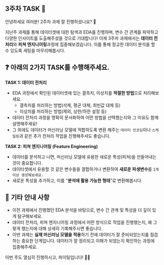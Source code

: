 ## 3주차 TASK 📢

안녕하세요 여러분! 2주차 과제 잘 진행하셨나요? 👏

지난주 과제를 통해 데이터셋에 대한 탐색과 EDA를 진행하며, 변수 간 관계를 파악하고 다양한 인사이트를 도출해주셨을 것으로 기대합니다! 이제 3주차 과제에서는 **데이터 전처리**와 **피쳐 엔지니어링**과정에 집중해보겠습니다. 이를 통해 정교한 데이터 분석을 할 수 있도록 세팅을 마무리해봅시다.

## ❓ 아래의 2가지 TASK를 수행해주세요.

**TASK 1: 데이터 전처리**
- EDA 과정에서 확인된 데이터셋에 있는 결측치, 이상치를 **적절한 방법**으로 처리해보세요.
  - 결측치를 처리하는 방법(삭제, 평균 대체, 최빈값 대체 등)
  - 이상치를 처리하는 방법(제외, 상한/하한 설정 등)
- 데이터 전처리 과정을 명확히 문서화하여 어떤 방법을 선택했는지와 그 이유도 함께 설명해주세요!
- 그 외에도 데이터가 머신러닝 모델에 적합하도록 변환 해주는 ```데이터 인코딩```이나 ```스케일링```과 같은 추가 전처리 작업을 진행해주셔도 좋습니다.

**TASK 2: 피쳐 엔지니어링 (Feature Engineering)**
- 데이터를 분석하고 나면, 머신러닝 모델에 유용한 새로운 특성(피쳐)을 만들어내는 것이 중요합니다.
- 데이터셋에서 유용할 것 같은 변수들을 결합하거나 변환하여 **새로운 파생변수**를 ```1개 이상 생성해보세요.```
- 새로운 특성을 추가하고, 이를 "**분석에 활용 가능한 형태**"로 변환해봅시다.


## 📌 기타 안내 사항
- 이전 과제에서 진행했던 EDA 분석을 바탕으로, 변수 간 관계 및 특성을 더 깊이 있게 탐구해보세요. 
- 데이터 전처리, 피쳐 엔지니어링 과정에서 어떤 방식으로 작업을 진행했는지, 왜 그렇게 했는지에 대해 상세히 기록해주시면 좋습니다.
- 이번 과제는 **실제 머신러닝 모델을 적용**하기 전에 데이터가 잘 준비되었는지를 점검하는 중요한 단계입니다. 데이터가 잘 정리되고 이해가 되었는지 확인하는 과정에 집중해주세요.

이번 주도 열심히 진행하시고, 파이팅입니다! 💪😊

